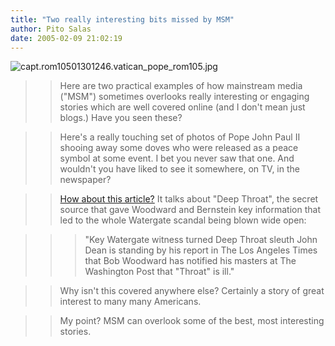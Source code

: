 ```yaml
---
title: "Two really interesting bits missed by MSM"
author: Pito Salas
date: 2005-02-09 21:02:19
---
```

![capt.rom10501301246.vatican_pope_rom105.jpg](https://i0.wp.com/s3.media.squarespace.com/production/1075723/12829350/weblogs/shirtfront/capt.rom10501301246.vatican_pope_rom105.jpg?w=584)

>>

>> Here are two practical examples of how mainstream media ("MSM") sometimes
overlooks really interesting or engaging stories which are well covered online
(and I don't mean just blogs.) Have you seen these?

>>

>> Here's a really touching set of photos of Pope John Paul II shooing away
some doves who were released as a peace symbol at some event. I bet you never
saw that one. And wouldn't you have liked to see it somewhere, on TV, in the
newspaper?

>>

>> [How about this article?](<http://www.msnbc.msn.com/id/6844293/>) It talks
about "Deep Throat", the secret source that gave Woodward and Bernstein key
information that led to the whole Watergate scandal being blown wide open:

>>

>>> "Key Watergate witness turned Deep Throat sleuth John Dean is standing by
his report in The Los Angeles Times that Bob Woodward has notified his masters
at The Washington Post that "Throat" is ill."

>>

>> Why isn't this covered anywhere else? Certainly a story of great interest
to many many Americans.

>>

>> My point? MSM can overlook some of the best, most interesting stories.


